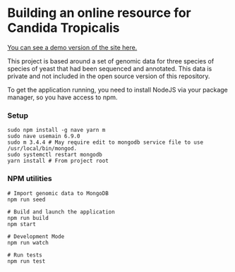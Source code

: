 # Building an online resource for Candida Tropicalis

[You can see a demo version of the site here.](http://candida.owen.cymru)

This project is based around a set of genomic data for three species of species of yeast that had been sequenced and annotated. This data is private and not included in the open source version of this repository. 

To get the application running, you need to install NodeJS via your package manager, so you have access to npm.

### Setup

    sudo npm install -g nave yarn m
    sudo nave usemain 6.9.0
    sudo m 3.4.4 # May require edit to mongodb service file to use /usr/local/bin/mongod.
    sudo systemctl restart mongodb 
    yarn install # From project root
   
### NPM utilities

    # Import genomic data to MongoDB
    npm run seed

    # Build and launch the application
    npm run build
    npm start

    # Development Mode
    npm run watch

    # Run tests
    npm run test
